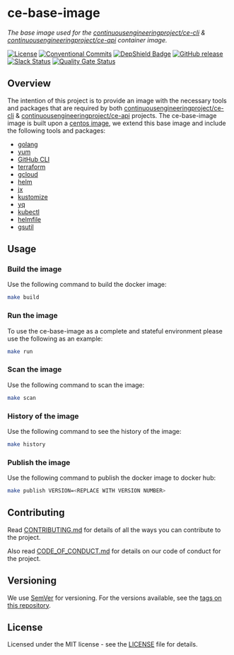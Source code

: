 # ce-base-image
_The base image used for the [continuousengineeringproject/ce-cli](https://github.com/continuousemgineeringproject/ce-cli) & [continuousengineeringproject/ce-api](https://github.com/continuousemgineeringproject/ce-api) container image._

[![License](https://img.shields.io/github/license/ContinuousEngineeringProject/ce-base-image)](https://github.com/ContinuousEngineeringProject/ce-base-image/blob/master/LICENSE)
[![Conventional Commits](https://img.shields.io/badge/Conventional%20Commits-1.0.0-yellow.svg)](https://conventionalcommits.org)
[![DepShield Badge](https://depshield.sonatype.org/badges/ContinuousEngineeringProject/ce-base-image/depshield.svg)](https://depshield.github.io)
[![GitHub release](https://img.shields.io/github/v/release/ContinuousEngineeringProject/ce-base-image?include_prereleases)](https://github.com/ContinuousEngineeringProject/ce-base-image/releases/latest)
[![Slack Status](https://img.shields.io/badge/slack-join_chat-white.svg?logo=slack&style=social)](https://continuousengproject.slack.com)
[![Quality Gate Status](https://sonarcloud.io/api/project_badges/measure?project=ContinuousEngineeringProject_ce-base-image&metric=alert_status)](https://sonarcloud.io/dashboard?id=ContinuousEngineeringProject_ce-base-image)

## Overview
The intention of this project is to provide an image with the necessary tools and packages that are required by both [continuousengineeringproject/ce-cli](https://github.com/continuousemgineeringproject/ce-cli) & [continuousengineeringproject/ce-api](https://github.com/continuousemgineeringproject/ce-api) projects. The ce-base-image image is built upon a [centos image](https://hub.docker.com/_/centos), we extend this base image and include the following tools and packages:
- [golang](https://golang.org/)
- [yum](http://yum.baseurl.org/)
- [GitHub CLI](https://github.com/cli/cli)
- [terraform](https://www.terraform.io/)
- [gcloud](https://cloud.google.com/sdk/gcloud/)
- [helm](https://helm.sh/)
- [jx](https://github.com/jenkins-x/jx)
- [kustomize](https://github.com/kubernetes-sigs/kustomize)
- [yq](https://github.com/mikefarah/yq)
- [kubectl](https://kubernetes.io/docs/tasks/tools/install-kubectl/)
- [helmfile](https://github.com/roboll/helmfile)
- [gsutil](https://cloud.google.com/storage/docs/gsutil)


## Usage

### Build the image
Use the following command to build the docker image:
```sh
make build
```

### Run the image
To use the ce-base-image as a complete and stateful environment please use the following as an example:
```sh
make run
```

### Scan the image
Use the following command to scan the image:
```zsh
make scan 
```

### History of the image
Use the following command to see the history of the image:
```zsh
make history 
```

### Publish the image
Use the following command to publish the docker image to docker hub:
```zsh
make publish VERSION=<REPLACE WITH VERSION NUMBER>
```


## Contributing
Read [CONTRIBUTING.md][CONTRIB] for details of all the ways you can contribute to the project.

Also read [CODE_OF_CONDUCT.md][COC] for details on our code of conduct for the project.


## Versioning
We use [SemVer][SEMVER] for versioning. For the versions available, see the [tags on this repository][REPOTAGS].


## License

Licensed under the MIT license - see the [LICENSE][LICENSE] file for details.


[LICENSE]: LICENSE
[SEMVER]: http://semver.org/
[COC]: CODE_OF_CONDUCT.md
[CONTRIB]: CONTRIBUTING.md
[REPOTAGS]: https://github.com/continuousengineeringproject/ce-base-image/tags